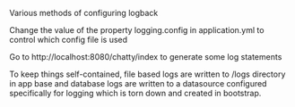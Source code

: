 Various methods of configuring logback

Change the value of the property logging.config in application.yml to control which config file is used

Go to http://localhost:8080/chatty/index to generate some log statements

To keep things self-contained, file based logs are written to /logs directory in app base and database
logs are written to a datasource configured specifically for logging which is torn down and created in
bootstrap.
